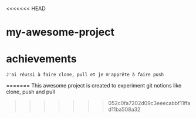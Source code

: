 <<<<<<< HEAD
# my-awesome-project
# achievements
	J'ai réussi à faire clone, pull et je m'apprête à faire push
=======
This awesome project is created to experiment git notions like clone, push and pull
>>>>>>> 052c0fa7202d09c3eeecabbf11ffad11ba508a32
